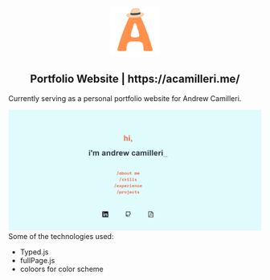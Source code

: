 <p align="center">
    <img src="logo 2.0.png" width="100">
</p>

<h2 align="center">
    Portfolio Website | https://acamilleri.me/
</h2>

Currently serving as a personal portfolio website for Andrew Camilleri.

<kbd>
<img src="/pics/website.png" width="600">
</kbd>
<br>
Some of the technologies used:

* Typed.js
* fullPage.js
* coloors for color scheme
